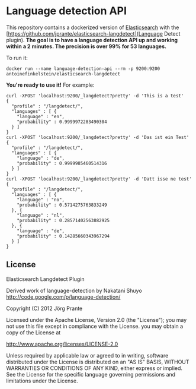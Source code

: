 # Language detection API

This repository contains a dockerized version of [Elasticsearch](https://github.com/docker-library/elasticsearch) with the [https://github.com/jprante/elasticsearch-langdetect](Language Detect plugin). **The goal is to have a language detection API up and working within a 2 minutes. The precision is over 99% for 53 languages.**

To run it:
```
docker run --name language-detection-api --rm -p 9200:9200 antoinefinkelstein/elasticsearch-langdetect
```

**You're ready to use it!** For example:
```
curl -XPOST 'localhost:9200/_langdetect?pretty' -d 'This is a test'
{
  "profile" : "/langdetect/",
  "languages" : [ {
    "language" : "en",
    "probability" : 0.9999972283490304
  } ]
}
curl -XPOST 'localhost:9200/_langdetect?pretty' -d 'Das ist ein Test'
{
  "profile" : "/langdetect/",
  "languages" : [ {
    "language" : "de",
    "probability" : 0.9999985460514316
  } ]
}
curl -XPOST 'localhost:9200/_langdetect?pretty' -d 'Datt isse ne test'
{
  "profile" : "/langdetect/",
  "languages" : [ {
    "language" : "no",
    "probability" : 0.5714275763833249
  }, {
    "language" : "nl",
    "probability" : 0.28571402563882925
  }, {
    "language" : "de",
    "probability" : 0.14285660343967294
  } ]
}
```

## License

Elasticsearch Langdetect Plugin

Derived work of language-detection by Nakatani Shuyo http://code.google.com/p/language-detection/

Copyright (C) 2012 Jörg Prante

Licensed under the Apache License, Version 2.0 (the "License"); you may not use this file except in compliance with the License. you may obtain a copy of the License at

http://www.apache.org/licenses/LICENSE-2.0

Unless required by applicable law or agreed to in writing, software distributed under the License is distributed on an "AS IS" BASIS, WITHOUT WARRANTIES OR CONDITIONS OF ANY KIND, either express or implied. See the License for the specific language governing permissions and limitations under the License.
